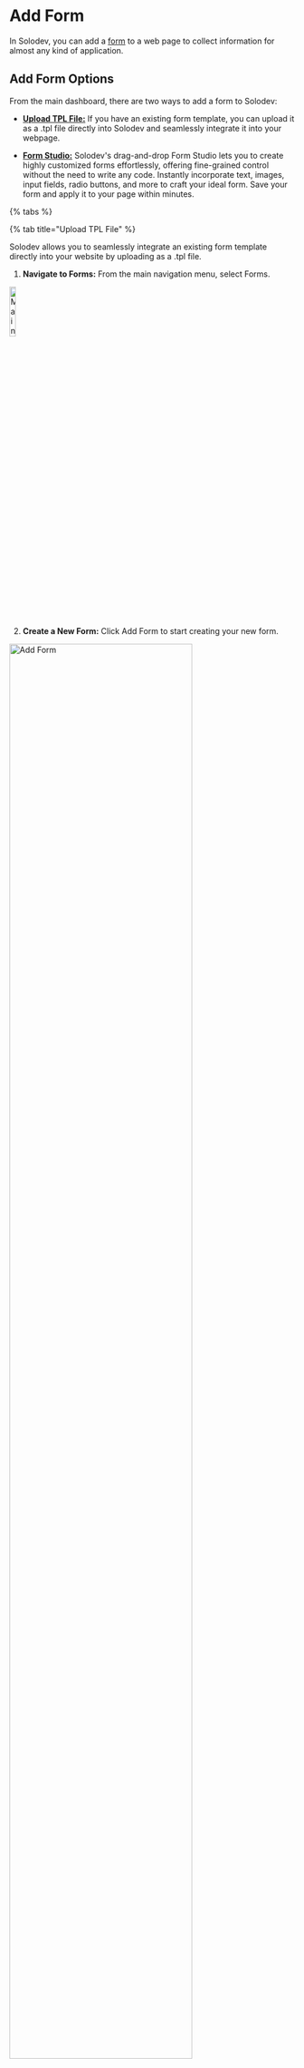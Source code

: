 # Add Form

In Solodev, you can add a <a href="/workspace/forms/">form</a> to a web page to collect information for almost any kind of application.

## Add Form Options

From the main dashboard, there are two ways to add a form to Solodev:

* **<a href="/workspace/forms/add-form/#upload-tpl-file">Upload TPL File:</a>**
If you have an existing form template, you can upload it as a .tpl file directly into Solodev and seamlessly integrate it into your webpage.

*	**<a href="/workspace/forms/add-form/#form-studio">Form Studio:</a>**
Solodev's drag-and-drop Form Studio lets you to create highly customized forms effortlessly, offering fine-grained control without the need to write any code. Instantly incorporate text, images, input fields, radio buttons, and more to craft your ideal form. Save your form and apply it to your page within minutes.

<!-- * **<a href="/workspace/forms/add-form/#add-html-code">Add HTML Code</a>**
If you're more comfortable with raw HTML, you have the option to create your own custom form using HTML code and then upload it to Solodev. -->

{% tabs %}

{% tab title="Upload TPL File" %}

Solodev allows you to seamlessly integrate an existing form template directly into your website by uploading as a .tpl file.

1. **Navigate to Forms:** From the main navigation menu, select Forms.

<p><img src="/static/images/workspace/form/forms-main-nav.jpg" alt="Main navigation with Forms link highlighted" style="width: 15%;"></p>

2. **Create a New Form:** Click Add Form to start creating your new form.

<p><img src="/static/images/workspace/form/add-form.jpg" alt="Add Form" style="width: 80%;"></p>

3. **Name Your Form:** Enter a descriptive name to easily identify your form.

<p><img src="/static/images/workspace/form/add-form-name.jpg" alt="Name form field" style="width: 70%;"></p>

4. **Upload Your Template:** Click the Upload button under the Template section.

<p><img src="/static/images/workspace/form/add-form-template.jpg" alt="Add form template button" style="width: 70%;"></p>

5. **Add the HTML Form File:** Select and upload your .tpl file containing the HTML form.

!!!Note:
You can use the following Bootstrap form:

```js
<div class="container">
  <div class="mb-3">
    <label for="full_name">Full Name</label> 
    <input class="form-control" id="full_name" name="full_name" type="text" required>
  </div>

  <div class="mb-3">
    <label for="email">Email</label> 
    <input class="form-control" id="email" name="email" type="email" required>
  </div>

  <div class="mb-3">
    <label for="company">Company</label> 
    <input class="form-control" id="company" name="company" type="text">
  </div>

  <div class="mb-3">
    <label for="phone">Phone</label> 
    <input class="form-control" id="phone" name="phone" type="tel">
  </div>

  <div class="mb-3">
    <label for="message">Message</label>
    <textarea class="form-control" id="message" name="message"></textarea>
  </div>

  <input class="btn btn-primary" type="submit" value="Submit">
</div>
```
!!!

6. **Save Your Form:** Click Save to finalize and store your new form.

{% endtab %}

{% tab title="Form Studio" %}

<p><img src="/static/images/form-main.png" alt="form main image" style="width: 100%; display: block"></p>

Use the built-in drag-and-drop WYSIWYG editor that allows you to create custom forms without any coding knowledge. It provides variety of features to help you create a professional-looking form, including:

**Layout**

Left toolbar | Description | Right toolbar options
:--- | --- | ---
Container | Provides a controllable container to <br> position and pad objects like text, images,<br> and input fields | • Fluid: allows container to stretch to full browser width <br> • Non-Fluid: constrains container based on specific width<br> • Link settings: add a URL, email, or phone link.<br> • Set form to open in a new tab<br> • Full control of appearance
Columns | Allows you to organize your form content <br> into pre-defined columns | • Column settings: set the number of columns and padding <br> • Link settings: add a URL, email, or phone link<br> • Set form to open in a new tab<br> • Full control of appearance

**Content**

Left toolbar | Description | Right toolbar options
:--- | --- | ---
Header | Provides a text header to your form. | • Header settings: set the H1 or other hierarchal status of your text <br> • Link settings: add a URL, email, or phone link <br> • Set form to open in a new tab <br> • Full control of appearance
Paragraph | Insert a paragraph block of text in your form. | • Full flexibility of appearance.
Image |  Add a custom image to your form. | • Fluid: allows image to stretch to the full browser width <br> • Non-Fluid: constrains image based on specific dimensions<br> • Image properties: adjust shape, width, and height. <br> • ALT text: add data for accessibility <br> • Link settings: add a URL, email, or phone link <br> • Full control of appearance

**Forms**

Left toolbar | Description | Right toolbar options
:--- | --- | ---
Input | Add fields for input data such as name, email, phone number, etc. | • Add custom label, name, ID, and placeholder <br> • Input types: text, number, password, email, search, URL, or phone <br> • Full control of appearance
File | Enables a user to upload a file such as a document, PDF, etc. | • ID and name <br> • Button properties: adjust text and color
Text Area | Include a field for long-form text. | • Specify label, name, ID, placeholder, and helper text.
Checkbox | Create pre-defined options with corresponding checkboxes. | • Adjust label, name, and ID. <br> • Button properties: adjust text and color
Select | Add a picker with a dropdown menu of options. |• Add custom menu list text <br> • Select settings for helper text, placeholder, label, name, and ID.
Radio Button | Create pre-defined options with corresponding radio buttons. | • Adjust label, name, and ID.
Form Button | Add a custom button to submit your form. | • Link settings: add a URL, email, or phone link <br> • Button properties: adjust text, size, style, and color.

{% endtab %}

{% endtabs %}

## Add the form to your page

Adding a form to your STML page is a straightforward process. Follow these steps to seamlessly integrate your form and enhance your page functionality.

{% tabs %}

{% tab title="Point-and-click" %}

Once your form is created, follow these steps to add it to your STML page with a simple point-and-click process.

!!!warning Alert:
Admin access is required to navigate to the Filesystem.
!!!

1. **Access the Filesystem:** From the main navigation menu, select Filesystem.

<p><img src="/static/images/workspace/form/main-nav-filesystem.jpg" alt="Main navigation with Filesystem link highlighted" style="width: 15%;"></p>

2. **Locate the STML Page:** Navigate to the STML file where you want to embed the form.

<p><img src="/static/images/workspace/form/website-nav-stml.jpg" alt="Website navigation with index.stml link highlighted" style="width: 15%;"></p>

3. **Find Your Form:** With the stml opened, navigate to the form from the navigation menu.

<p><img src="/static/images/workspace/form/website-nav-form.jpg" alt="Website navigation with Contact form link highlighted" style="width: 15%;"></p>

4. **Insert the Form:** Select the dynamic div in the STML, then insert your form.

<p><img src="/static/images/workspace/form/stml-dynamic-div.jpg" alt="index.stml with dynamic div highlighted" style="width: 70%;"></p>

5. **Select  the Form:** With the dynamic div active, click on the form to confirm the insertion.

<p><img src="/static/images/workspace/form/stml-with-form.jpg" alt="index.stml with form highlighted" style="width: 70%;"></p>

6. **Publish Your Changes:** Click Publish to save and apply your updates.

<p><img src="/static/images/workspace/form/stml-publish.jpg" alt="Publish button highlighted" style="width: 35%;"></p>

{% endtab %}

{% tab title="Shortcode" %}

You can also add your form using [shortcodes](/shortcodes/).

1. **Create or Select a File:** Navigate to Web Files > Content in your workspace. Either [create a file](/workspace/websites/folder/add-file/) in your desired location or use an existing file.

2. **Add Shortcode to File:** On your file add the following shortcode:

```js
[form id="1"]
```

!!!Note:
Replace the ID number of your form within the `id=""` attribute.
!!!

3. **Publish Your Changes:** Click Publish to save and apply your updates.

{% endtab %}

{% endtabs %}